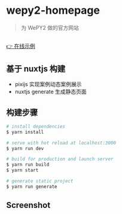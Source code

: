 # wepy2-homepage

> 为 WePY2 做的官方网站

##
[👉 在线示例](https://blissful-swanson-78f1fa.netlify.com/)

## 基于 nuxtjs 构建

- pixijs 实现案例动态案例展示
- nuxtjs generate 生成静态页面

## 构建步骤

``` bash
# install dependencies
$ yarn install

# serve with hot reload at localhost:3000
$ yarn run dev

# build for production and launch server
$ yarn run build
$ yarn start

# generate static project
$ yarn run generate
```

## Screenshot
